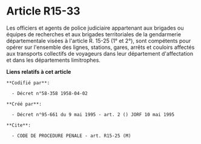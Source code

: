 # Article R15-33

Les officiers et agents de police judiciaire appartenant aux brigades ou équipes de recherches et aux brigades territoriales
de la gendarmerie départementale visées à l'article R. 15-25 (1° et 2°), sont compétents pour opérer sur l'ensemble des
lignes, stations, gares, arrêts et couloirs affectés aux transports collectifs de voyageurs dans leur département
d'affectation et dans les départements limitrophes.

**Liens relatifs à cet article**

	**Codifié par**:

	  - Décret n°58-358 1958-04-02

	**Créé par**:

	  - Décret n°95-661 du 9 mai 1995 - art. 2 () JORF 10 mai 1995

	**Cite**:

	  - CODE DE PROCEDURE PENALE - art. R15-25 (M)
